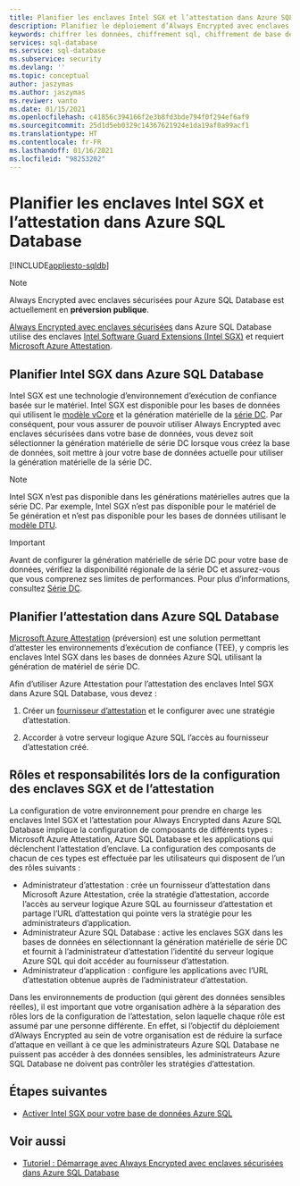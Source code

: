 ```yaml
---
title: Planifier les enclaves Intel SGX et l’attestation dans Azure SQL Database
description: Planifiez le déploiement d’Always Encrypted avec enclaves sécurisées dans Azure SQL Database.
keywords: chiffrer les données, chiffrement sql, chiffrement de base de données, données sensibles, Always Encrypted, enclaves sécurisées, SGX, attestation
services: sql-database
ms.service: sql-database
ms.subservice: security
ms.devlang: ''
ms.topic: conceptual
author: jaszymas
ms.author: jaszymas
ms.reviwer: vanto
ms.date: 01/15/2021
ms.openlocfilehash: c41856c394166f2e3b8fd3bde794f0f294ef6af9
ms.sourcegitcommit: 25d1d5eb0329c14367621924e1da19af0a99acf1
ms.translationtype: HT
ms.contentlocale: fr-FR
ms.lasthandoff: 01/16/2021
ms.locfileid: "98253202"
---
```

# <a name="plan-for-intel-sgx-enclaves-and-attestation-in-azure-sql-database"></a>Planifier les enclaves Intel SGX et l’attestation dans Azure SQL Database

[!INCLUDE[appliesto-sqldb](../includes/appliesto-sqldb.md)]

> [!NOTE]
> Always Encrypted avec enclaves sécurisées pour Azure SQL Database est actuellement en **préversion publique**.

[Always Encrypted avec enclaves sécurisées](https://docs.microsoft.com/sql/relational-databases/security/encryption/always-encrypted-enclaves) dans Azure SQL Database utilise des enclaves [Intel Software Guard Extensions (Intel SGX)](https://itpeernetwork.intel.com/microsoft-azure-confidential-computing/) et requiert [Microsoft Azure Attestation](https://docs.microsoft.com/sql/relational-databases/security/encryption/always-encrypted-enclaves#secure-enclave-attestation).

## <a name="plan-for-intel-sgx-in-azure-sql-database"></a>Planifier Intel SGX dans Azure SQL Database

Intel SGX est une technologie d’environnement d’exécution de confiance basée sur le matériel. Intel SGX est disponible pour les bases de données qui utilisent le [modèle vCore](service-tiers-vcore.md) et la génération matérielle de la [série DC](service-tiers-vcore.md?#dc-series). Par conséquent, pour vous assurer de pouvoir utiliser Always Encrypted avec enclaves sécurisées dans votre base de données, vous devez soit sélectionner la génération matérielle de série DC lorsque vous créez la base de données, soit mettre à jour votre base de données actuelle pour utiliser la génération matérielle de la série DC.

> [!NOTE]
> Intel SGX n’est pas disponible dans les générations matérielles autres que la série DC. Par exemple, Intel SGX n’est pas disponible pour le matériel de 5e génération et n’est pas disponible pour les bases de données utilisant le [modèle DTU](service-tiers-dtu.md).

> [!IMPORTANT]
> Avant de configurer la génération matérielle de série DC pour votre base de données, vérifiez la disponibilité régionale de la série DC et assurez-vous que vous comprenez ses limites de performances. Pour plus d’informations, consultez [Série DC](service-tiers-vcore.md#dc-series).

## <a name="plan-for-attestation-in-azure-sql-database"></a>Planifier l’attestation dans Azure SQL Database

[Microsoft Azure Attestation](../../attestation/overview.md) (préversion) est une solution permettant d’attester les environnements d’exécution de confiance (TEE), y compris les enclaves Intel SGX dans les bases de données Azure SQL utilisant la génération de matériel de série DC.

Afin d’utiliser Azure Attestation pour l’attestation des enclaves Intel SGX dans Azure SQL Database, vous devez :

1. Créer un [fournisseur d’attestation](../../attestation/basic-concepts.md#attestation-provider) et le configurer avec une stratégie d’attestation. 

2. Accorder à votre serveur logique Azure SQL l’accès au fournisseur d’attestation créé.

## <a name="roles-and-responsibilities-when-configuring-sgx-enclaves-and-attestation"></a>Rôles et responsabilités lors de la configuration des enclaves SGX et de l’attestation

La configuration de votre environnement pour prendre en charge les enclaves Intel SGX et l’attestation pour Always Encrypted dans Azure SQL Database implique la configuration de composants de différents types : Microsoft Azure Attestation, Azure SQL Database et les applications qui déclenchent l’attestation d’enclave. La configuration des composants de chacun de ces types est effectuée par les utilisateurs qui disposent de l’un des rôles suivants :

- Administrateur d’attestation : crée un fournisseur d’attestation dans Microsoft Azure Attestation, crée la stratégie d’attestation, accorde l’accès au serveur logique Azure SQL au fournisseur d’attestation et partage l’URL d’attestation qui pointe vers la stratégie pour les administrateurs d’application.
- Administrateur Azure SQL Database : active les enclaves SGX dans les bases de données en sélectionnant la génération matérielle de série DC et fournit à l’administrateur d’attestation l’identité du serveur logique Azure SQL qui doit accéder au fournisseur d’attestation.
- Administrateur d’application : configure les applications avec l’URL d’attestation obtenue auprès de l’administrateur d’attestation.

Dans les environnements de production (qui gèrent des données sensibles réelles), il est important que votre organisation adhère à la séparation des rôles lors de la configuration de l’attestation, selon laquelle chaque rôle est assumé par une personne différente. En effet, si l’objectif du déploiement d’Always Encrypted au sein de votre organisation est de réduire la surface d’attaque en veillant à ce que les administrateurs Azure SQL Database ne puissent pas accéder à des données sensibles, les administrateurs Azure SQL Database ne doivent pas contrôler les stratégies d’attestation.

## <a name="next-steps"></a>Étapes suivantes

- [Activer Intel SGX pour votre base de données Azure SQL](always-encrypted-enclaves-enable-sgx.md)

## <a name="see-also"></a>Voir aussi

- [Tutoriel : Démarrage avec Always Encrypted avec enclaves sécurisées dans Azure SQL Database](always-encrypted-enclaves-getting-started.md)